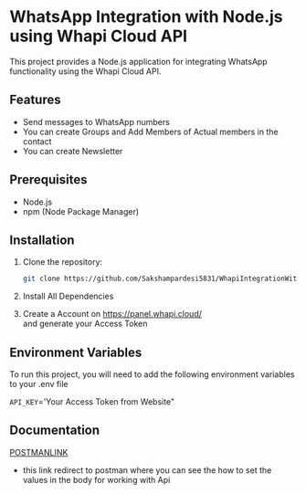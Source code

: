 # WhatsApp Integration with Node.js using Whapi Cloud API

This project provides a Node.js application for integrating WhatsApp functionality using the Whapi Cloud API.

## Features

- Send messages to WhatsApp numbers
- You can create Groups and Add Members of Actual
  members in the contact 
- You can create Newsletter 

## Prerequisites

- Node.js
- npm (Node Package Manager)

## Installation

1. Clone the repository:

   ```bash
   git clone https://github.com/Sakshampardesi5831/WhapiIntegrationWithNodejs.git
2. Install All Dependencies

3. Create a Account on 
   https://panel.whapi.cloud/   
   and  generate your Access Token 
 
## Environment Variables

To run this project, you will need to add the following environment variables to your .env file

`API_KEY`='Your Access Token from Website"



## Documentation

[POSTMANLINK]( https://documenter.getpostman.com/view/21586114/2s9YyvC1Bm)

- this link redirect to postman where you can see the how to set the values in the body for working with Api 
 
  